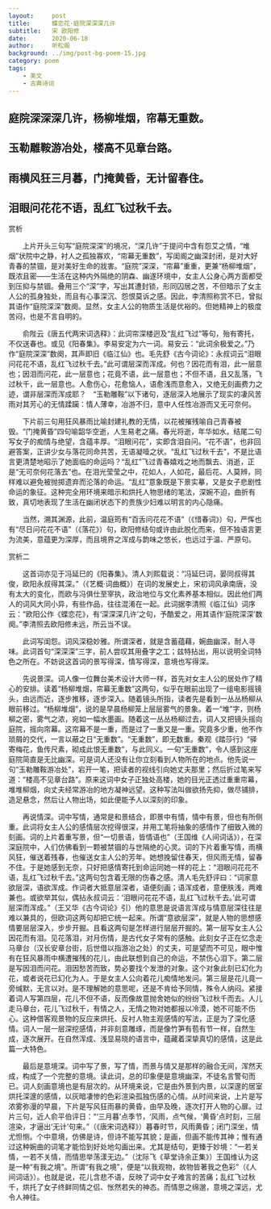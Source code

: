 ```yaml
---
layout:     post
title:      蝶恋花·庭院深深深几许
subtitle:   宋 欧阳修
date:       2020-06-18
author:     听松阁
background: ../img/post-bg-poem-15.jpg
category: poem
tags:
    - 美文
    - 古典诗词
---
```



## 庭院深深深几许，杨柳堆烟，帘幕无重数。
## 玉勒雕鞍游冶处，楼高不见章台路。
## 雨横风狂三月暮，门掩黄昏，无计留春住。
## 泪眼问花花不语，乱红飞过秋千去。



赏析

　　上片开头三句写“庭院深深”的境况，“深几许”于提问中含有怨艾之情，“堆烟”状院中之静，衬人之孤独寡欢，“帘幕无重数”，写闺阁之幽深封闭，是对大好青春的禁锢，是对美好生命的戕害。“庭院”深深，“帘幕”重重，更兼“杨柳堆烟”，既浓且密——生活在这种内外隔绝的阴森、幽遂环境中，女主人公身心两方面都受到压抑与禁锢。叠用三个“深”字，写出其遭封锁，形同囚居之苦，不但暗示了女主人公的孤身独处，而且有心事深沉、怨恨莫诉之感。因此，李清照称赏不已，曾拟其语作“庭院深深”数阕。显然，女主人公的物质生活是优裕的。但她精神上的极度苦闷，也是不言自明的。

　　俞陛云《唐五代两宋词选释》：此词帘深楼迥及“乱红飞过”等句，殆有寄托，不仅送春也。或见《阳春集》。李易安定为六一词。易安云：“此词余极爱之。”乃作“庭院深深”数阕，其声即旧《临江仙》也。毛先舒《古今词论》：永叔词云“泪眼问花花不语，乱红飞过秋千去。”此可谓层深而浑成。何也？因花而有泪，此一层意也；因泪而问花，此一层意也；花竟不语，此一层意也；不但不语，且又乱落，飞过秋千，此一层意也。人愈伤心，花愈恼人，语愈浅而意愈入，又绝无刻画费力之迹，谓非层深而浑成耶？　“玉勒雕鞍”以下诸句，逐层深入地展示了现实的凄风苦雨对其芳心的无情蹂躏：情人薄幸，冶游不归，意中人任性冶游而又无可奈何。

　　下片前三句用狂风暴雨比喻封建礼教的无情，以花被摧残喻自己青春被毁。“门掩黄昏”四句喻韶华空逝，人生易老之痛。春光将逝，年华如水。结尾二句写女子的痴情与绝望，含蕴丰厚。“泪眼问花”，实即含泪自问。“花不语”，也非回避答案，正讲少女与落花同命共苦，无语凝噎之状。“乱红飞过秋千去”，不是比语言更清楚地昭示了她面临的命运吗？“乱红”飞过青春嬉戏之地而飘去、消逝，正是“无可奈何花落去”也。在泪光莹莹之中，花如人，人如花，最后花、人莫辨，同样难以避免被抛掷遗弃而沦落的命运。“乱红”意象既是下景实摹，又是女子悲剧性命运的象征。这种完全用环境来暗示和烘托人物思绪的笔法，深婉不迫，曲折有致，真切地表现了生活在幽闭状态下的贵族少妇难以明言的内心隐痛。

　　当然，溯其渊源，此前，温庭筠有“百舌问花花不语”（《惜春词》）句，严恽也有“尽日问花花不语”（《落花》）句，欧阳修结句或许由此脱化而来，但不独语言更为流美，意蕴更为深厚，而且境界之浑成与韵味之悠长，也远过于温、严原句。



赏析二

　　这首词亦见于冯延巳的《阳春集》。清人刘熙载说：“冯延巳词，晏同叔得其俊，欧阳永叔得其深。”（《艺概·词曲概》）在词的发展史上，宋初词风承南唐，没有太大的变化，而欧与冯俱仕至宰执，政治地位与文化素养基本相似。因此他们两人的词风大同小异，有些作品，往往混淆在一起。此词据李清照《临江仙》词序云：“欧阳公作《蝶恋花》，有‘深深深几许’之句，予酷爱之，用其语作‘庭院深深’数阕。”李清照去欧阳修未远，所云当不误。

　　此词写闺怨。词风深稳妙雅。所谓深者，就是含蓄蕴藉，婉曲幽深，耐人寻味。此词首句“深深深”三字，前人尝叹其用叠字之工；兹特拈出，用以说明全词特色之所在。不妨说这首词的景写得深，情写得深，意境也写得深。

　　先说景深。词人像一位舞台美术设计大师一样，首先对女主人公的居处作了精心的安排。读着“杨柳堆烟，帘幕无重数”这两句，似乎在眼前出现了一组电影摇镜头，由远而近，逐步推移，逐步深入。随着镜头所指，读者先是看到一丛丛杨柳从眼前移过。“杨柳堆烟”，说的是早晨杨柳笼上层层雾气的景象。着一“堆”字，则杨柳之密，雾气之浓，宛如一幅水墨画。随着这一丛丛杨柳过去，词人又把镜头摇向庭院，摇向帘幕。这帘幕不是一重，而是过了一重又是一重。究竟多少重，他不作琐屑的交代，一言以蔽之日“无重数”。“无重数”，即无数重。秦观《踏莎行》“驿寄梅花，鱼传尺素，砌成此恨无重数”，与此同义。一句“无重数”，令人感到这座庭院简直是无比幽深。可是词人还没有让你立刻看到人物所在的地点。他先说一句“玉勒雕鞍游冶处”，宕开一笔，把读者的视线引向她丈夫那里；然后折过笔来写道：“楼高不见章台路”。原来这词中女子正独处高楼，她的目光正透过重重帘幕，堆堆柳烟，向丈夫经常游冶的地方凝神远望。这种写法叫做欲扬先抑，做尽铺排，造足悬念，然后让人物出场，如此便能予人以深刻的印象。

　　再说情深。词中写情，通常是和景结合，即景中有情，情中有景，但也有所侧重。此词将女主人公的感情层次挖得很深，并用工笔将抽象的感情作了细致入微的刻画。词的上片着重写景，但“一切景语，皆情语也”（王国维《人间词话》），在深深庭院中，人们仿佛看到一颗被禁锢的与世隔绝的心灵。词的下片着重写情，雨横风狂，催送着残春，也催送女主人公的芳年。她想挽留住春天，但风雨无情，留春不住。于是她感到无奈，只好把感情寄托到命运同她一样的花上：“泪眼问花花不语，乱红飞过秋千去。”这两句包含着无限的伤春之感。清人毛先舒评曰：“词家意欲层深，语欲浑成。作词者大抵意层深者，语便刻画；语浑成者，意便肤浅，两难兼也。或欲举其似，偶拈永叔词云：‘泪眼问花花不语，乱红飞过秋千去。’此可谓层深而浑成。”（王又华《古今词论》引）他的意思是说语言浑成与情意层深往往是难以兼具的，但欧词这两句却把它统一起来。所谓“意欲层深”，就是人物的思想感情要层层深入，步步开掘。且看这两句是怎样进行层层开掘的。第一层写女主人公因花而有泪。见花落泪，对月伤情，是古代女子常有的感触。此刻女子正在忆念走马章台（汉长安章台街，后世借以指游冶之处）的丈夫，可是望而不可见，眼中惟有在狂风暴雨中横遭摧残的花儿，由此联想到自己的命运，不禁伤心泪下。第二层是写因泪而问花。泪因愁苦而致，势必要找个发泄的对象。这个对象此刻已幻化为花，或者说花已幻化为人。于是女主人公向着花儿痴情地发问。第三层是花儿竟一旁缄默，无言以对。是不理解她的意思呢，还是不肯给予同情，殊令人纳闷。紧接着词人写第四层，花儿不但不语，反而像故意抛舍她似的纷纷飞过秋千而去。人儿走马章台，花儿飞过秋千，有情之人，无情之物对她都报以冷漠，她不可能不伤心。这种借客观景物的反应来烘托、反衬人物主观感情的写法，正是为了深化感情。词人一层一层深挖感情，并非刻意雕琢，而是像竹笋有苞有节一样，自然生成，逐次展开。在自然浑成、浅显易晓的语言中，蕴藏着深挚真切的感情，这是此篇一大特色。

　　最后是意境深。词中写了景，写了情，而景与情又是那样的融合无间，浑然天成，构成了一个完整的意境。读此词，总的印象便是意境幽深，不徒名言警句而已。词人刻画意境也是有层次的。从环境来说，它是由外景到内景，以深邃的居室烘托深邃的感情，以灰暗凄惨的色彩渲染孤独伤感的心情。从时间来说，上片是写浓雾弥漫的早晨，下片是写风狂雨暴的黄昏，由早及晚，逐次打开人物的心扉。过片三句，近人俞平伯评日：“‘三月暮’点季节，‘风雨，点气候，‘黄昏’点时刻，三层渲染，才逼出‘无计’句来。”（《唐宋词选释》）暮春时节，风雨黄昏；闭门深坐，情尤怛恻。个中意境，仿佛是诗，但诗不能写其貌；是画，但画不能传其神；惟有通过这种婉曲的词笔才能恰到好处地勾画出来。尤其是结句，更臻于妙境：“一若关情，一若不关情，而情思举荡漾无边。”（沈际飞《草堂诗余正集》）王国维认为这是一种“有我之境”。所谓“有我之境”，便是“以我观物，故物皆著我之色彩”（《人间词话》）。也就是说，花儿含悲不语，反映了词中女子难言的苦痛；乱红飞过秋千，烘托了女子终鲜同情之侣、怅然若失的神态。而情思之绵邈，意境之深远，尤令人神往。
